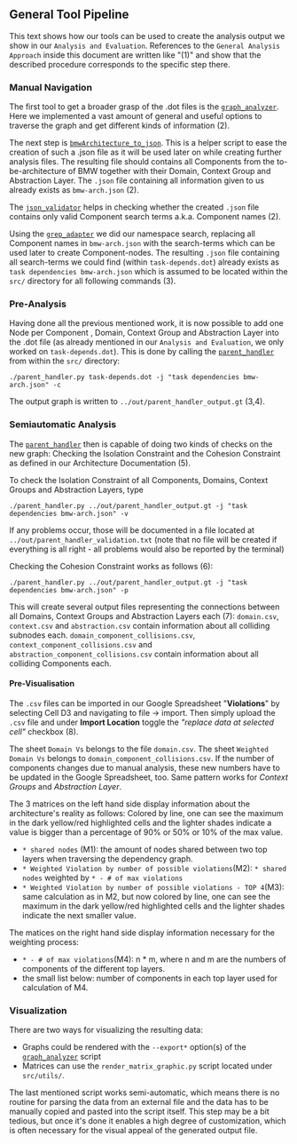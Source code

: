 ## General Tool Pipeline

This text shows how our tools can be used to create the analysis output we show in our `Analysis and Evaluation`. References to the `General Analysis Approach` inside this document are written like "(1)" and show that the described procedure corresponds to the specific step there.

### Manual Navigation

The first tool to get a broader grasp of the .dot files is the [`graph_analyzer`](graph_analyzer_doc.md).
Here we implemented a vast amount of general and useful options to traverse the graph and get different kinds of information (2).

The next step is [`bmwArchitecture_to_json`](bmwArchitecture_to_json_doc.md). This is a helper script to ease the creation of such a .json file as it will be used later on while creating further analysis files.
The resulting file should contains all Components from the to-be-architecture of BMW together with their Domain, Context Group and Abstraction Layer.
The `.json` file containing all information given to us already exists as `bmw-arch.json` (2).

The [`json_validator`](json_validator_doc.md) helps in checking whether the created `.json` file contains only valid Component search terms a.k.a. Component names (2).

Using the [`grep_adapter`](grep_adapter_doc.md) we did our namespace search, replacing all Component names in `bmw-arch.json` with the search-terms which can be used later to create Component-nodes.
The resulting `.json` file containing all search-terms we could find (within `task-depends.dot`) already exists as `task dependencies bmw-arch.json` which is assumed to be located within the `src/` directory for all following commands (3).

### Pre-Analysis

Having done all the previous mentioned work, it is now possible to add one Node per Component , Domain, Context Group and Abstraction Layer 
into the .dot file (as already mentioned in our `Analysis and Evaluation`, we only worked on `task-depends.dot`).
This is done by calling the [`parent_handler`](parent_handler_doc.md) from within the `src/` directory:

`./parent_handler.py task-depends.dot -j "task dependencies bmw-arch.json" -c`

The output graph is written to `../out/parent_handler_output.gt` (3,4).

### Semiautomatic Analysis

The [`parent_handler`](parent_handler_doc.md) then is capable of doing two kinds of checks on the new graph:
Checking the Isolation Constraint and the Cohesion Constraint as defined in our Architecture Documentation (5).

To check the Isolation Constraint of all Components, Domains, Context Groups and Abstraction Layers, type

`./parent_handler.py ../out/parent_handler_output.gt -j "task dependencies bmw-arch.json" -v`

If any problems occur, those will be documented in a file located at `../out/parent_handler_validation.txt` (note that no file will be created if everything is all right - all problems would also be reported by the terminal)

Checking the Cohesion Constraint works as follows (6):

`./parent_handler.py ../out/parent_handler_output.gt -j "task dependencies bmw-arch.json" -p`

This will create several output files representing the connections between all Domains, Context Groups and Abstraction Layers each (7):
`domain.csv`, `context.csv` and `abstraction.csv` contain information about all colliding subnodes each.
`domain_component_collisions.csv`, `context_component_collisions.csv` and `abstraction_component_collisions.csv` contain information about all colliding Components each.

#### Pre-Visualisation

The `.csv` files can be imported in our Google Spreadsheet "**Violations**" by selecting Cell D3 and navigating to file
-> import. Then simply upload the `.csv` file and under **Import Location** toggle the *"replace data at selected cell"* 
checkbox (8).

The sheet `Domain Vs` belongs to the file `domain.csv`.
The sheet `Weighted Domain Vs` belongs to `domain_component_collisions.csv`.
If the number of components changes due to manual analysis, these new numbers have to be updated in the Google Spreadsheet, too.
Same pattern works for *Context Groups* and *Abstraction Layer*.

The 3 matrices on the left hand side display information about the architecture's reality as follows:
Colored by line, one can see the maximum in the dark yellow/red highlighted cells and the lighter shades indicate a value is bigger than a percentage of 90% or 50% or 10% of the max value.
* `* shared nodes` (M1): the amount of nodes shared between two top layers when traversing the dependency graph.
* `* Weighted Violation by number of possible violations`(M2): `* shared nodes` weighted by `* - # of max violations`
* `* Weighted Violation by number of possible violations - TOP 4`(M3): same calculation as in M2, but now colored by line, one can see the maximum in the dark yellow/red highlighted cells and the lighter shades indicate the next smaller value.

The matices on the right hand side display information necessary for the weighting process:
* `* - # of max violations`(M4): n * m, where n and m are the numbers of components of the different top layers.
* the small list below: number of components in each top layer used for calculation of M4.

### Visualization

There are two ways for visualizing the resulting data:
* Graphs could be rendered with the `--export*` option(s) of the [`graph_analyzer`](graph_analyzer_doc.md) script
* Matrices can use the `render_matrix_graphic.py` script located under `src/utils/`.

The last mentioned script works semi-automatic, which means there is no routine for parsing the data from an external file and the data has to be manually copied and pasted into the script itself. This step may be a bit tedious, but once it's done it enables a high degree of customization, which is often necessary for the visual appeal of the generated output file.

